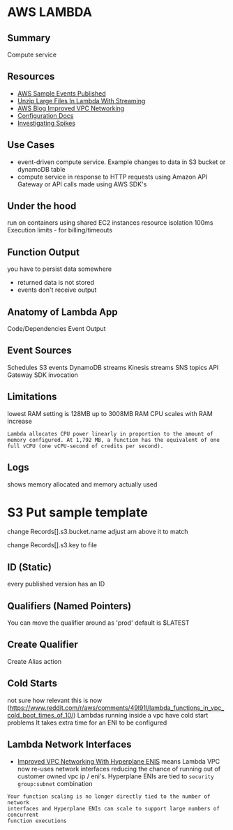# AWS LAMBDA

## Summary

Compute service

## Resources

- [AWS Sample Events Published](https://docs.aws.amazon.com/lambda/latest/dg/eventsources.html#eventsources-api-gateway-request)
- [Unzip Large Files In Lambda With Streaming](https://medium.com/@johnpaulhayes/how-extract-a-huge-zip-file-in-an-amazon-s3-bucket-by-using-aws-lambda-and-python-e32c6cf58f06)
- [AWS Blog Improved VPC Networking](https://aws.amazon.com/blogs/compute/announcing-improved-vpc-networking-for-aws-lambda-functions/)
- [Configuration Docs](https://docs.aws.amazon.com/lambda/latest/dg/configuration-console.html)
- [Investigating Spikes](https://aws.amazon.com/blogs/compute/investigating-spikes-in-aws-lambda-function-concurrency/)

## Use Cases

- event-driven compute service. Example changes to data in S3 bucket or dynamoDB
  table
- compute service in response to HTTP requests using Amazon API Gateway or API
  calls made using AWS SDK's

## Under the hood

run on containers
using shared EC2 instances
resource isolation
100ms Execution limits - for billing/timeouts

## Function Output

you have to persist data somewhere

- returned data is not stored
- events don't receive output

## Anatomy of Lambda App

Code/Dependencies
Event
Output

## Event Sources

Schedules
S3 events
DynamoDB streams
Kinesis streams
SNS topics
API Gateway
SDK invocation

## Limitations

lowest RAM setting is 128MB
up to 3008MB RAM
CPU scales with RAM increase

```
Lambda allocates CPU power linearly in proportion to the amount of memory configured. At 1,792 MB, a function has the equivalent of one full vCPU (one vCPU-second of credits per second).
```

## Logs

shows memory allocated and memory actually used

# S3 Put sample template

change Records[].s3.bucket.name
adjust arn above it to match

change Records[].s3.key to file

## ID (Static)

every published version has an ID

## Qualifiers (Named Pointers)

You can move the qualifier around as 'prod'
default is \$LATEST

## Create Qualifier

Create Alias action

## Cold Starts

not sure how relevant this is now
(https://www.reddit.com/r/aws/comments/49l91l/lambda_functions_in_vpc_cold_boot_times_of_10/)
Lambdas running inside a vpc have cold start problems
It takes extra time for an ENI to be configured

## Lambda Network Interfaces

- [Improved VPC Networking With Hyperplane ENIS](https://aws.amazon.com/blogs/compute/announcing-improved-vpc-networking-for-aws-lambda-functions/)
  means Lambda VPC now re-uses network interfaces reducing the chance of running
  out of customer owned vpc ip / eni's.
  Hyperplane ENIs are tied to `security group:subnet` combination

```
Your function scaling is no longer directly tied to the number of network
interfaces and Hyperplane ENIs can scale to support large numbers of concurrent
function executions
```
